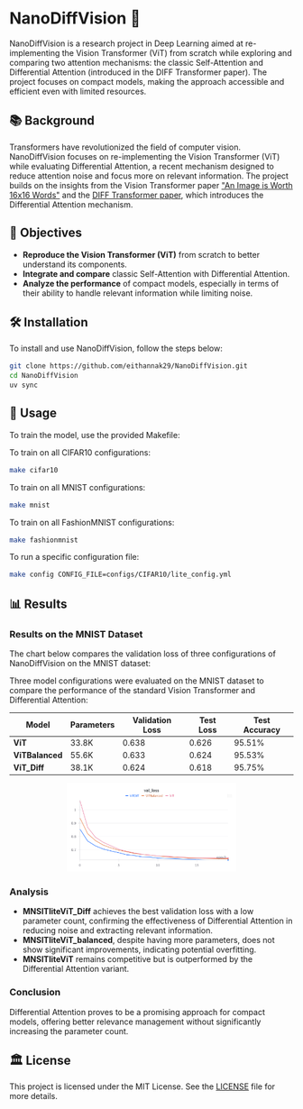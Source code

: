 # NanoDiffVision 🐜

NanoDiffVision is a research project in Deep Learning aimed at re-implementing the Vision Transformer (ViT) from scratch while exploring and comparing two attention mechanisms: the classic Self-Attention and Differential Attention (introduced in the DIFF Transformer paper). The project focuses on compact models, making the approach accessible and efficient even with limited resources.

## 📚 Background

Transformers have revolutionized the field of computer vision. NanoDiffVision focuses on re-implementing the Vision Transformer (ViT) while evaluating Differential Attention, a recent mechanism designed to reduce attention noise and focus more on relevant information. The project builds on the insights from the Vision Transformer paper ["An Image is Worth 16x16 Words"](https://arxiv.org/abs/2010.11929) and the [DIFF Transformer paper](https://arxiv.org/abs/2410.05258), which introduces the Differential Attention mechanism.

## 🎯 Objectives

- **Reproduce the Vision Transformer (ViT)** from scratch to better understand its components.
- **Integrate and compare** classic Self-Attention with Differential Attention.
- **Analyze the performance** of compact models, especially in terms of their ability to handle relevant information while limiting noise.

## 🛠️ Installation

To install and use NanoDiffVision, follow the steps below:

```bash
git clone https://github.com/eithannak29/NanoDiffVision.git
cd NanoDiffVision
uv sync
```

## 🧪 Usage

To train the model, use the provided Makefile:

To train on all CIFAR10 configurations:

```bash
make cifar10
```

To train on all MNIST configurations:

```bash
make mnist
```

To train on all FashionMNIST configurations:

```bash
make fashionmnist
```

To run a specific configuration file:

```bash
make config CONFIG_FILE=configs/CIFAR10/lite_config.yml
```

## 📊 Results

### Results on the MNIST Dataset

The chart below compares the validation loss of three configurations of NanoDiffVision on the MNIST dataset:

Three model configurations were evaluated on the MNIST dataset to compare the performance of the standard Vision Transformer and Differential Attention:

| **Model**                | **Parameters** | **Validation Loss** | **Test Loss** | **Test Accuracy** |
|--------------------------|----------------|---------------------|---------------|--------------------|
| **ViT**         | 33.8K          | 0.638               | 0.626         | 95.51%            |
| **ViTBalanced** | 55.6K          | 0.633               | 0.624         | 95.53%            |
| **ViT_Diff**    | 38.1K          | 0.624               | 0.618         | 95.75%            |

<div style="text-align: center;">
  <img src="results/mnist_val_loss_comparison.png" alt="Validation Loss on MNIST" width="300">
</div>

### Analysis

- **MNSITliteViT_Diff** achieves the best validation loss with a low parameter count, confirming the effectiveness of Differential Attention in reducing noise and extracting relevant information.
- **MNSITliteViT_balanced**, despite having more parameters, does not show significant improvements, indicating potential overfitting.
- **MNSITliteViT** remains competitive but is outperformed by the Differential Attention variant.

### Conclusion

Differential Attention proves to be a promising approach for compact models, offering better relevance management without significantly increasing the parameter count.


## 🏛️ License

This project is licensed under the MIT License. See the [LICENSE](LICENSE) file for more details.
